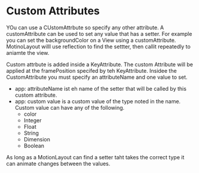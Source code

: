 # Custom Attributes

YOu can use a CUstomAttrbute so specify any other attribute. A customAttribute can be used to set any value that has a setter. For example you can set the backgroundColor on a View using a customAttribute. MotinoLayout willl use reflection to find the settter, then callit repeatedly to aniamte the view. 

Custom attrbute is added inside a KeyAttribute. The custom Attribute will be applied at the framePosition specifed by teh KeyAttribute. Insidee the CustomAttribute you must specify an attributeName and one value to set. 

- app: attributeName ist eh name of the setter that will be called by this custom attribute. 
- app: custom value is a custom value of the type noted in the name. Custom value can have any of the following. 
  - color
  - Integer
  - Float
  - String 
  - Dimension
  - Boolean

As long as a MotionLayout can find a setter taht takes the correct type it can animate changes between the values. 

